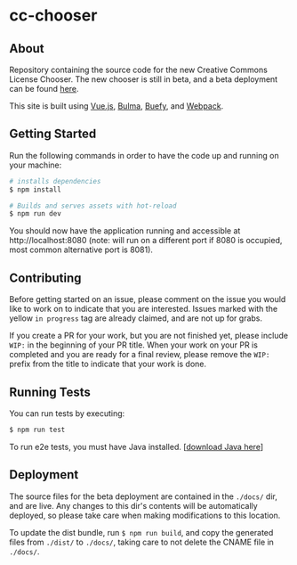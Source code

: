 # cc-chooser

## About
Repository containing the source code for the new Creative Commons License Chooser. The new chooser is still in beta, and a beta deployment can be found [here](https://chooser-beta.creativecommons.org/).

This site is built using [Vue.js](https://vuejs.org/), [Bulma](https://bulma.io/), [Buefy](https://buefy.org/), and [Webpack](https://webpack.js.org/).

## Getting Started
Run the following commands in order to have the code up and running on your machine:

``` bash
# installs dependencies
$ npm install

# Builds and serves assets with hot-reload
$ npm run dev
```
You should now have the application running and accessible at http://localhost:8080 (note: will run on a different port if 8080 is occupied, most common alternative port is 8081).

## Contributing
Before getting started on an issue, please comment on the issue you would like to work on to indicate that you are interested. Issues marked with the yellow `in progress` tag are already claimed, and are not up for grabs. 

If you create a PR for your work, but you are not finished yet, please include `WIP:` in the beginning of your PR title. When your work on your PR is completed and you are ready for a final review, please remove the `WIP:` prefix from the title to indicate that your work is done.

## Running Tests
You can run tests by executing:

```bash
$ npm run test
```
To run e2e tests, you must have Java installed. [[download Java here](https://java.com/download/)]


## Deployment
The source files for the beta deployment are contained in the `./docs/` dir, and are live. Any changes to this dir's contents will be automatically deployed, so please take care when making modifications to this location. 

To update the dist bundle, run ```$ npm run build```, and copy the generated files from `./dist/` to `./docs/`, taking care to not delete the CNAME file in `./docs/`.
